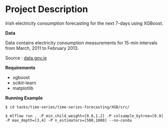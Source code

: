 # Project Description

Irish electricity consumption forecasting for the next 7-days using XGBoost.

**Data**

Data contains electricity consumption measurements for 15-min intervals from March, 2011 to February 2013.

Source : [data.gov.ie](https://data.gov.ie/dataset/energy-consumption-gas-and-electricity-civic-offices-2009-2012/resource/6091c604-8c94-4b44-ac52-c1694e83d746)

**Requirements**
* xgboost
* scikit-learn
* matplotlib



**Running Example**

```
$ cd tasks/time-series/time-series-forecasting/XGB/src/

$ mlflow run . -P min_child_weight=[0.8,1.2] -P colsample_bytree=[0.9] -P max_depth=[3,4] -P n_estimators=[500,1000] --no-conda
```
